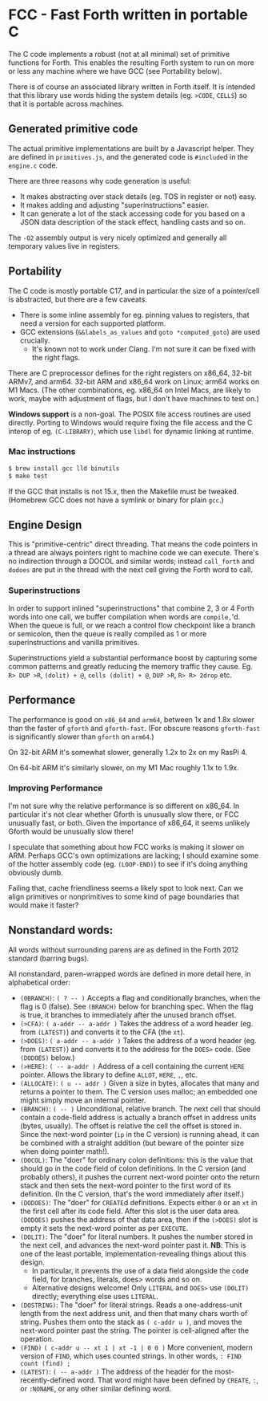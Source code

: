 # FCC - Fast Forth written in portable C

The C code implements a robust (not at all minimal) set of primitive functions
for Forth. This enables the resulting Forth system to run on more or less any
machine where we have GCC (see Portability below).

There is of course an associated library written in Forth itself. It is intended
that this library use words hiding the system details (eg. `>CODE`, `CELLS`) so
that it is portable across machines.

## Generated primitive code

The actual primitive implementations are built by a Javascript helper. They are
defined in `primitives.js`, and the generated code is `#include`d in the
`engine.c` code.

There are three reasons why code generation is useful:

- It makes abstracting over stack details (eg. TOS in register or not) easy.
- It makes adding and adjusting "superinstructions" easier.
- It can generate a lot of the stack accessing code for you based on a JSON data
  description of the stack effect, handling casts and so on.

The `-O2` assembly output is very nicely optimized and generally all temporary
values live in registers.

## Portability

The C code is mostly portable C17, and in particular the size of a pointer/cell
is abstracted, but there are a few caveats.

- There is some inline assembly for eg. pinning values to registers, that need
  a version for each supported platform.
- GCC extensions (`&&labels_as_values` and `goto *computed_goto`) are used
  crucially.
    - It's known not to work under Clang. I'm not sure it can be fixed with
      the right flags.

There are C preprocessor defines for the right registers on x86_64, 32-bit
ARMv7, and arm64. 32-bit ARM and x86_64 work on Linux; arm64 works on
M1 Macs. (The other combinations, eg. x86_64 on Intel Macs, are likely to
work, maybe with adjustment of flags, but I don't have machines to test on.)

**Windows support** is a non-goal. The POSIX file access routines are used
directly. Porting to Windows would require fixing the file access and the C
interop of eg. `(C-LIBRARY)`, which use `libdl` for dynamic linking at runtime.

### Mac instructions

```bash
$ brew install gcc lld binutils
$ make test
```

If the GCC that installs is not 15.x, then the Makefile must be tweaked.
(Homebrew GCC does not have a symlink or binary for plain `gcc`.)

## Engine Design

This is "primitive-centric" direct threading. That means the code pointers in a
thread are always pointers right to machine code we can execute. There's no
indirection through a DOCOL and similar words; instead `call_forth` and `dodoes`
are put in the thread with the next cell giving the Forth word to call.

### Superinstructions

In order to support inlined "superinstructions" that combine 2, 3 or 4 Forth
words into one call, we buffer compilation when words are `compile,`'d. When the
queue is full, or we reach a control flow checkpoint like a branch or semicolon,
then the queue is really compiled as 1 or more superinstructions and vanilla
primitives.

Superinstructions yield a substantial performance boost by capturing some common
patterns and greatly reducing the memory traffic they cause. Eg. `R> DUP >R`,
`(dolit) + @`, `cells (dolit) + @`, `DUP >R`, `R> R> 2drop` etc.

## Performance

The performance is good on `x86_64` and `arm64`, between 1x and 1.8x slower than
the faster of `gforth` and `gforth-fast`. (For obscure reasons `gforth-fast` is
significantly slower than `gforth` on `arm64`.)

On 32-bit ARM it's somewhat slower, generally 1.2x to 2x on my RasPi 4.

On 64-bit ARM it's similarly slower, on my M1 Mac roughly 1.1x to 1.9x.

### Improving Performance

I'm not sure why the relative performance is so different on x86_64. In
particular it's not clear whether Gforth is unusually slow there, or FCC
unusually fast, or both. Given the importance of x86_64, it seems unlikely
Gforth would be unusually slow there!

I speculate that something about how FCC works is making it slower on ARM.
Perhaps GCC's own optimizations are lacking; I should examine some of the
hotter assembly code (eg. `(LOOP-END)`) to see if it's doing anything
obviously dumb.

Failing that, cache friendliness seems a likely spot to look next. Can we align
primitives or nonprimitives to some kind of page boundaries that would make it
faster?

## Nonstandard words:

All words without surrounding parens are as defined in the Forth 2012 standard
(barring bugs).

All nonstandard, paren-wrapped words are defined in more detail here, in
alphabetical order:

- `(0BRANCH)`: `( ? -- )` Accepts a flag and conditionally branches, when the
  flag is 0 (false). See `(BRANCH)` below for branching spec. When the flag is
  true, it branches to immediately after the unused branch offset.
- `(>CFA)`: `( a-addr -- a-addr )` Takes the address of a word header (eg. from
  `(LATEST)`) and converts it to the CFA (the `xt`).
- `(>DOES)`: `( a-addr -- a-addr )` Takes the address of a word header (eg. from
  `(LATEST)`) and converts it to the address for the `DOES>` code. (See
  `(DODOES)` below.)
- `(>HERE)`: `( -- a-addr )` Address of a cell containing the current `HERE`
  pointer. Allows the library to define `ALLOT`, `HERE`, `,`, etc.
- `(ALLOCATE)`: `( u -- addr )` Given a size in bytes, allocates that many and
  returns a pointer to them. The C version uses malloc; an embedded one might
  simply move an internal pointer.
- `(BRANCH)`: `( -- )` Unconditional, relative branch. The next cell that should
  contain a code-field address is actually a branch offset in address units
  (bytes, usually). The offset is relative the cell the offset is stored in.
  Since the next-word pointer (`ip` in the C version) is running ahead, it can
  be combined with a straight addition (but beware of the pointer size when
  doing pointer math!).
- `(DOCOL)`: The "doer" for ordinary colon definitions: this is the value that
  should go in the code field of colon definitions. In the C version (and
  probably others), it pushes the current next-word pointer onto the return
  stack and then sets the next-word pointer to the first word of its definition.
  (In the C version, that's the word immediately after itself.)
- `(DODOES)`: The "doer" for `CREATE`d definitions. Expects either `0` or an
  `xt` in the first cell after its code field. After this slot is the user data
  area. `(DODOES)` pushes the address of that data area, then if the `(>DOES)`
  slot is empty it sets the next-word pointer as per `EXECUTE`.
- `(DOLIT)`: The "doer" for literal numbers. It pushes the number stored in the
  next cell, and advances the next-word pointer past it. **NB**: This is one of
  the least portable, implementation-revealing things about this design.
    - In particular, it prevents the use of a data field alongside the code
      field, for branches, literals, does> words and so on.
    - Alternative designs welcome! Only `LITERAL` and `DOES>` use `(DOLIT)`
      directly; everything else uses `LITERAL`.
- `(DOSTRING)`: The "doer" for literal strings. Reads a one-address-unit length
  from the next address unit, and then that many chars worth of string. Pushes
  them onto the stack as `( c-addr u )`, and moves the next-word pointer past
  the string. The pointer is cell-aligned after the operation.
- `(FIND)` `( c-addr u -- xt 1 | xt -1 | 0 0 )` More convenient, modern version
  of `FIND`, which uses counted strings. In other words, `: FIND count (find) ;`
- `(LATEST)`: `( -- a-addr )` The address of the header for the
  most-recently-defined word. That word might have been defined by `CREATE`,
  `:`, or `:NONAME`, or any other similar defining word.
